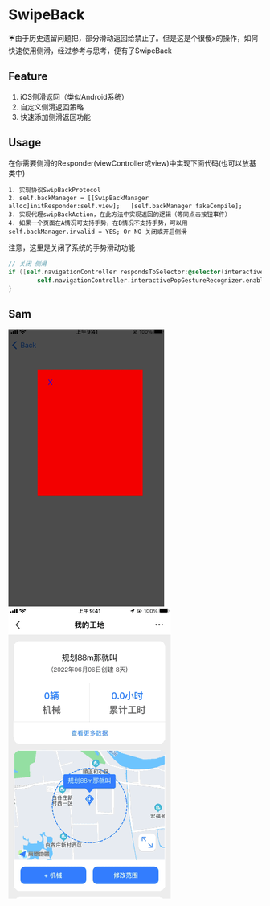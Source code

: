# SwipeBack


☔由于历史遗留问题把，部分滑动返回给禁止了。但是这是个很傻x的操作，如何快速使用侧滑，经过参考与思考，便有了SwipeBack

## Feature

1. iOS侧滑返回（类似Android系统）
2. 自定义侧滑返回策略
3. 快速添加侧滑返回功能

## Usage

在你需要侧滑的Responder(viewController或view)中实现下面代码(也可以放基类中)

```
1. 实现协议SwipBackProtocol
2. self.backManager = [[SwipBackManager alloc]initResponder:self.view];   [self.backManager fakeCompile];
3. 实现代理swipBackAction，在此方法中实现返回的逻辑（等同点击按钮事件）
4. 如果一个页面在A情况可支持手势，在B情况不支持手势，可以用self.backManager.invalid = YES; Or NO 关闭或开启侧滑
```



注意，这里是关闭了系统的手势滑动功能

```objective-c
// 关闭 侧滑
if ([self.navigationController respondsToSelector:@selector(interactivePopGestureRecognizer)]) {
		self.navigationController.interactivePopGestureRecognizer.enabled = NO;
}
```

## Sam


![swipeBackDemo](/swipeBackDemo.gif)![swipeBack](/swipeBack.gif)

